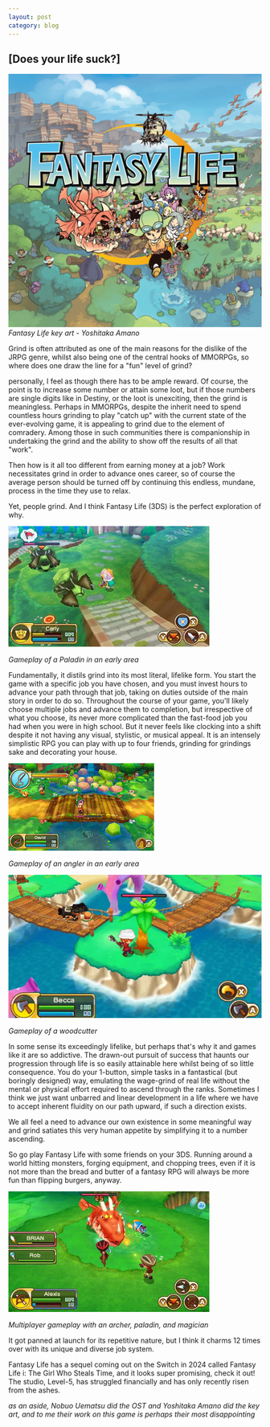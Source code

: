 ```yaml
---
layout: post
category: blog
---
```


## [Does your life suck?]
![Box Art](images/FLBoxArt-01152024.jpg)
*Fantasy Life key art - Yoshitaka Amano*

Grind is often attributed as one of the main reasons for the dislike of the JRPG genre, whilst also being one of the central hooks of MMORPGs, so where does one draw the line for a "fun" level of grind? 

personally, I feel as though there has to be ample reward. Of course, the point is to increase some number or attain some loot, but if those numbers are single digits like in Destiny, or the loot is unexciting, then the grind is meaningless. Perhaps in MMORPGs, despite the inherit need to spend countless hours grinding to play "catch up" with the current state of the ever-evolving game, it is appealing to grind due to the element of comradery. Among those in such communities there is companionship in undertaking the grind and the ability to show off the results of all that "work". 

Then how is it all too different from earning money at a job? Work necessitates grind in order to advance ones career, so of course the average person should be turned off by continuing this endless, mundane, process in the time they use to relax. 

Yet, people grind. And I think Fantasy Life (3DS) is the perfect exploration of why. 

![Paladin Gameplay](images/FLGameplay1-01152024.jpg)

*Gameplay of a Paladin in an early area*

Fundamentally, it distils grind into its most literal, lifelike form. You start the game with a specific job you have chosen, and you must invest hours to advance your path through that job, taking on duties outside of the main story in order to do so. Throughout the course of your game, you'll likely choose multiple jobs and advance them to completion, but irrespective of what you choose, its never more complicated than the fast-food job you had when you were in high school. But it never feels like clocking into a shift despite it not having any visual, stylistic, or musical appeal. It is an intensely simplistic RPG you can play with up to four friends, grinding for grindings sake and decorating your house. 

![Fishing Gameplay](images/FLGameplay2-01152024.jpg)

*Gameplay of an angler in an early area*

![Woodcutter Gameplay](images/FLGameplay3-01152024.jpg)

*Gameplay of a woodcutter*

In some sense its exceedingly lifelike, but perhaps that's why it and games like it are so addictive. The drawn-out pursuit of success that haunts our progression through life is so easily attainable here whilst being of so little consequence. You do your 1-button, simple tasks in a fantastical (but boringly designed) way, emulating the wage-grind of real life without the mental or physical effort required to ascend through the ranks. Sometimes I think we just want unbarred and linear development in a life where we have to accept inherent fluidity on our path upward, if such a direction exists. 

We all feel a need to advance our own existence in some meaningful way and grind satiates this very human appetite by simplifying it to a number ascending. 

So go play Fantasy Life with some friends on your 3DS. Running around a world hitting monsters, forging equipment, and chopping trees, even if it is not more than the bread and butter of a fantasy RPG will always be more fun than flipping burgers, anyway. 

![Woodcutter Gameplay](images/FLGameplay4-01152024.jpg)

*Multiplayer gameplay with an archer, paladin, and magician*

It got panned at launch for its repetitive nature, but I think it charms 12 times over with its unique and diverse job system.

Fantasy Life has a sequel coming out on the Switch in 2024 called Fantasy Life i: The Girl Who Steals Time, and it looks super promising, check it out! The studio, Level-5, has struggled financially and has only recently risen from the ashes. 

*as an aside, Nobuo Uematsu did the OST and Yoshitaka Amano did the key art, and to me their work on this game is perhaps their most disappointing* 